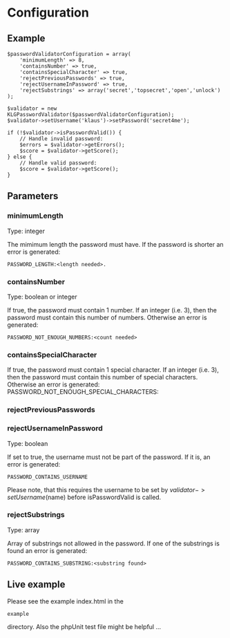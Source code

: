 # Configuration

## Example

	$passwordValidatorConfiguration = array(
		'minimumLength' => 8,
		'containsNumber' => true,
		'containsSpecialCharacter' => true,
		'rejectPreviousPasswords' => true,
		'rejectUsernameInPassword' => true,
		'rejectSubstrings' => array('secret','topsecret','open','unlock')
	);
	
	$validator = new KLGPasswordValidator($passwordValidatorConfiguration);
	$validator->setUsername('klaus')->setPassword('secret4me');
	
	if (!$validator->isPasswordValid()) {
		// Handle invalid password:
		$errors = $validator->getErrors();
		$score = $validator->getScore();
	} else {
		// Handle valid password:
		$score = $validator->getScore();
	}
	
## Parameters

### minimumLength

Type: integer

The mimimum length the password must have. If the password is shorter an error is generated:

	PASSWORD_LENGTH:<length needed>.

### containsNumber

Type: boolean or integer

If true, the password must contain 1 number. If an integer (i.e. 3), then the password must contain this number of numbers. Otherwise an error is generated:

	PASSWORD_NOT_ENOUGH_NUMBERS:<count needed>

### containsSpecialCharacter

If true, the password must contain 1 special character. If an integer (i.e. 3), then the password must contain this number of special characters. Otherwise an error is generated:
	PASSWORD_NOT_ENOUGH_SPECIAL_CHARACTERS:<count needed>

### rejectPreviousPasswords



### rejectUsernameInPassword

Type: boolean

If set to true, the username must not be part of the password. If it is, an error is generated:

	PASSWORD_CONTAINS_USERNAME

Please note, that this requires the username to be set by $validator->setUsername($name) before isPasswordValid is called.

### rejectSubstrings

Type: array

Array of substrings not allowed in the password. If one of the substrings is found an error is generated:
	
	PASSWORD_CONTAINS_SUBSTRING:<substring found>

## Live example

Please see the example index.html in the

	example
	
directory. Also the phpUnit test file might be helpful ...

